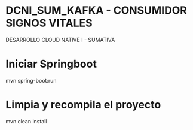# DCNI_SUM_KAFKA - CONSUMIDOR SIGNOS VITALES
DESARROLLO CLOUD NATIVE I - SUMATIVA

# Iniciar Springboot
mvn spring-boot:run

# Limpia y recompila el proyecto
mvn clean install
